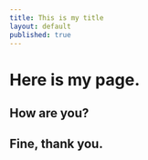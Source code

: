 ```yaml
---
title: This is my title
layout: default
published: true
---
```


# Here is my page. 
## How are you? 
## Fine, thank you.
